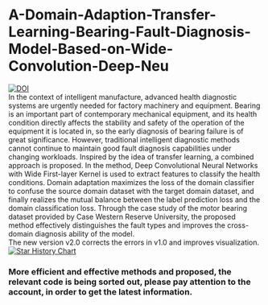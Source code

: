 # A-Domain-Adaption-Transfer-Learning-Bearing-Fault-Diagnosis-Model-Based-on-Wide-Convolution-Deep-Neu
[![DOI](https://zenodo.org/badge/420853505.svg)](https://zenodo.org/badge/latestdoi/420853505)  
In the context of intelligent manufacture, advanced health diagnostic systems are urgently needed for factory machinery and equipment. Bearing is an important part of contemporary mechanical equipment, and its health condition directly affects the stability and safety of the operation of the equipment it is located in, so the early diagnosis of bearing failure is of great significance. However, traditional intelligent diagnostic methods cannot continue to maintain good fault diagnosis capabilities under changing workloads. Inspired by the idea of transfer learning, a combined approach is proposed. In the method, Deep Convolutional Neural Networks with Wide First-layer Kernel is used to extract features to classify the health conditions. Domain adaptation maximizes the loss of the domain classifier to confuse the source domain dataset with the target domain dataset, and finally realizes the mutual balance between the label prediction loss and the domain classification loss. Through the case study of the motor bearing dataset provided by Case Western Reserve University, the proposed method effectively distinguishes the fault types and improves the cross-domain diagnosis ability of the model.  
The new version v2.0 corrects the errors in v1.0 and improves visualization.   
[![Star History Chart](https://api.star-history.com/svg?repos=zggg1p/A-Domain-Adaption-Transfer-Learning-Bearing-Fault-Diagnosis-Model-Based-on-Wide-Convolution-Deep-Neu&type=Date)](https://star-history.com/#zggg1p/A-Domain-Adaption-Transfer-Learning-Bearing-Fault-Diagnosis-Model-Based-on-Wide-Convolution-Deep-Neu&Date)
### More efficient and effective methods and proposed, the relevant code is being sorted out, please pay attention to the account, in order to get the latest information.
